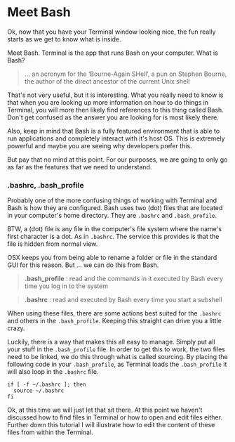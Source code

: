 # Meet Bash

Ok, now that you have your Terminal window looking nice, the fun really starts as we get to know what is inside.

Meet Bash. Terminal is the app that runs Bash on your computer. What is Bash?

> ... an acronym for the ‘Bourne-Again SHell’, a pun on Stephen Bourne, the author of the direct ancestor of the current Unix shell

That's not very useful, but it is interesting. What you really need to know is that when you are looking up more information on how to do things in Terminal, you will more then likely find references to this thing called Bash. Don't get confused as the answer you are looking for is most likely there.

Also, keep in mind that Bash is a fully featured environment that is able to run applications and completely interact with it's host OS. This is extremely powerful and maybe you are seeing why developers prefer this.

But pay that no mind at this point. For our purposes, we are going to only go as far as the features that we need to understand.


### .bashrc, .bash_profile

Probably one of the more confusing things of working with Terminal and Bash is how they are configured. Bash uses two (dot) files that are located in your computer's home directory. They are `.bashrc` and `.bash_profile`.

BTW, a (dot) file is any file in the computer's file system where the name's first character is a dot. As in `.bashrc`. The service this provides is that the file is hidden from normal view.

OSX keeps you from being able to rename a folder or file in the standard GUI for this reason. But ... we can do this from Bash.

> **.bash_profile** : read and the commands in it executed by Bash every time you log in to the system

> **.bashrc** : read and executed by Bash every time you start a subshell

When using these files, there are some actions best suited for the `.bashrc` and others in the `.bash_profile`. Keeping this straight can drive you a little crazy.

Luckily, there is a way that makes this all easy to manage. Simply put all your stuff in the `.bash_profile` file. In order to get this to work, the two files need to be linked, we do this through what is called sourcing. By placing the following code in your `.bash_profile`, as Terminal loads the `.bash_profile` it will also loop in the `.bashrc` file.

```
if [ -f ~/.bashrc ]; then
  source ~/.bashrc
fi
```

Ok, at this time we will just let that sit there. At this point we haven't discussed how to find files in Terminal or how to open and edit files either. Further down this tutorial I will illustrate how to edit the content of these files from within the Terminal.
